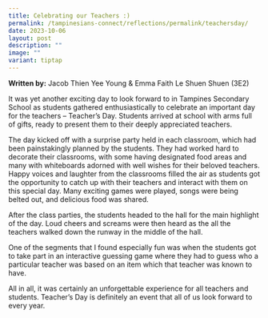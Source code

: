 ```yaml
---
title: Celebrating our Teachers :)
permalink: /tampinesians-connect/reflections/permalink/teachersday/
date: 2023-10-06
layout: post
description: ""
image: ""
variant: tiptap
---
```

<p><strong>Written by:</strong> Jacob Thien Yee Young &amp; Emma Faith Le Shuen Shuen (3E2)</p><p>It was yet another exciting day to look forward to in Tampines Secondary School as students gathered enthusiastically to celebrate an important day for the teachers – Teacher’s Day. Students arrived at school with arms full of gifts, ready to present them to their deeply appreciated teachers.&nbsp;</p><p>The day kicked off with a surprise party held in each classroom, which had been painstakingly planned by the students. They had worked hard to decorate their classrooms, with some having designated food areas and many with whiteboards adorned with well wishes for their beloved teachers. Happy voices and laughter from the classrooms filled the air as students got the opportunity to catch up with their teachers and interact with them on this special day. Many exciting games were played, songs were being belted out, and delicious food was shared.</p><p>After the class parties, the students headed to the hall for the main highlight of the day. Loud cheers and screams were then heard as the all the teachers walked down the runway in the middle of the hall.</p><p>One of the segments that I found especially fun was when the students got to take part in an interactive guessing game where they had to guess who a particular teacher was based on an item which that teacher was known to have.</p><p>All in all, it was certainly an unforgettable experience for all teachers and students. Teacher’s Day is definitely an event that all of us look forward to every year.</p>